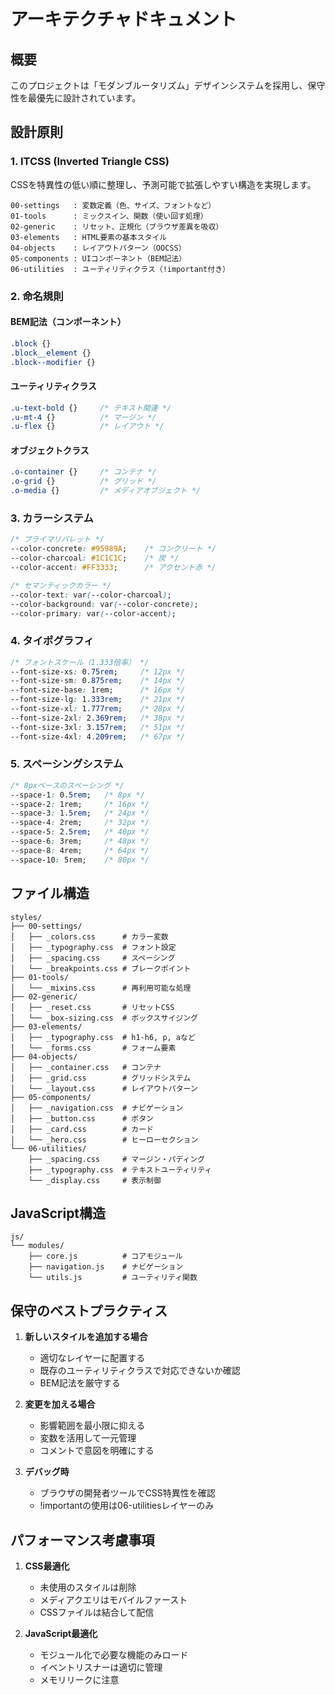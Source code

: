# アーキテクチャドキュメント

## 概要
このプロジェクトは「モダンブルータリズム」デザインシステムを採用し、保守性を最優先に設計されています。

## 設計原則

### 1. ITCSS (Inverted Triangle CSS)
CSSを特異性の低い順に整理し、予測可能で拡張しやすい構造を実現します。

```
00-settings   : 変数定義（色、サイズ、フォントなど）
01-tools      : ミックスイン、関数（使い回す処理）
02-generic    : リセット、正規化（ブラウザ差異を吸収）
03-elements   : HTML要素の基本スタイル
04-objects    : レイアウトパターン（OOCSS）
05-components : UIコンポーネント（BEM記法）
06-utilities  : ユーティリティクラス（!important付き）
```

### 2. 命名規則

#### BEM記法（コンポーネント）
```css
.block {}
.block__element {}
.block--modifier {}
```

#### ユーティリティクラス
```css
.u-text-bold {}     /* テキスト関連 */
.u-mt-4 {}          /* マージン */
.u-flex {}          /* レイアウト */
```

#### オブジェクトクラス
```css
.o-container {}     /* コンテナ */
.o-grid {}          /* グリッド */
.o-media {}         /* メディアオブジェクト */
```

### 3. カラーシステム
```css
/* プライマリパレット */
--color-concrete: #95989A;    /* コンクリート */
--color-charcoal: #1C1C1C;    /* 炭 */
--color-accent: #FF3333;      /* アクセント赤 */

/* セマンティックカラー */
--color-text: var(--color-charcoal);
--color-background: var(--color-concrete);
--color-primary: var(--color-accent);
```

### 4. タイポグラフィ
```css
/* フォントスケール（1.333倍率） */
--font-size-xs: 0.75rem;     /* 12px */
--font-size-sm: 0.875rem;    /* 14px */
--font-size-base: 1rem;      /* 16px */
--font-size-lg: 1.333rem;    /* 21px */
--font-size-xl: 1.777rem;    /* 28px */
--font-size-2xl: 2.369rem;   /* 38px */
--font-size-3xl: 3.157rem;   /* 51px */
--font-size-4xl: 4.209rem;   /* 67px */
```

### 5. スペーシングシステム
```css
/* 8pxベースのスペーシング */
--space-1: 0.5rem;   /* 8px */
--space-2: 1rem;     /* 16px */
--space-3: 1.5rem;   /* 24px */
--space-4: 2rem;     /* 32px */
--space-5: 2.5rem;   /* 40px */
--space-6: 3rem;     /* 48px */
--space-8: 4rem;     /* 64px */
--space-10: 5rem;    /* 80px */
```

## ファイル構造

```
styles/
├── 00-settings/
│   ├── _colors.css      # カラー変数
│   ├── _typography.css  # フォント設定
│   ├── _spacing.css     # スペーシング
│   └── _breakpoints.css # ブレークポイント
├── 01-tools/
│   └── _mixins.css      # 再利用可能な処理
├── 02-generic/
│   ├── _reset.css       # リセットCSS
│   └── _box-sizing.css  # ボックスサイジング
├── 03-elements/
│   ├── _typography.css  # h1-h6, p, aなど
│   └── _forms.css       # フォーム要素
├── 04-objects/
│   ├── _container.css   # コンテナ
│   ├── _grid.css        # グリッドシステム
│   └── _layout.css      # レイアウトパターン
├── 05-components/
│   ├── _navigation.css  # ナビゲーション
│   ├── _button.css      # ボタン
│   ├── _card.css        # カード
│   └── _hero.css        # ヒーローセクション
└── 06-utilities/
    ├── _spacing.css     # マージン・パディング
    ├── _typography.css  # テキストユーティリティ
    └── _display.css     # 表示制御
```

## JavaScript構造

```
js/
└── modules/
    ├── core.js          # コアモジュール
    ├── navigation.js    # ナビゲーション
    └── utils.js         # ユーティリティ関数
```

## 保守のベストプラクティス

1. **新しいスタイルを追加する場合**
   - 適切なレイヤーに配置する
   - 既存のユーティリティクラスで対応できないか確認
   - BEM記法を厳守する

2. **変更を加える場合**
   - 影響範囲を最小限に抑える
   - 変数を活用して一元管理
   - コメントで意図を明確にする

3. **デバッグ時**
   - ブラウザの開発者ツールでCSS特異性を確認
   - !importantの使用は06-utilitiesレイヤーのみ

## パフォーマンス考慮事項

1. **CSS最適化**
   - 未使用のスタイルは削除
   - メディアクエリはモバイルファースト
   - CSSファイルは結合して配信

2. **JavaScript最適化**
   - モジュール化で必要な機能のみロード
   - イベントリスナーは適切に管理
   - メモリリークに注意